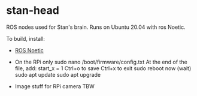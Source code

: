 # stan-head
ROS nodes used for Stan's brain. Runs on Ubuntu 20.04 with ros Noetic.

To build, install:
- [ROS Noetic](http://wiki.ros.org/noetic/Installation/Ubuntu)

- On the RPi only
sudo nano /boot/firmware/config.txt
At the end of the file, add:
start_x = 1
Ctrl+o to save
Ctrl+x to exit
sudo reboot now
(wait)
sudo apt update
sudo apt upgrade

- Image stuff for RPi camera
TBW
